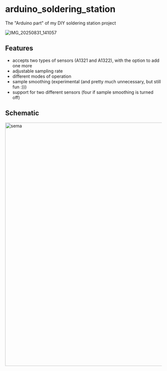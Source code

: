 # arduino_soldering_station
The "Arduino part" of my DIY soldering station project

![IMG_20250831_141057](https://github.com/user-attachments/assets/ca884260-8cba-4daf-860c-7af6deb4c5b9)

## Features
- accepts two types of sensors (A1321 and A1322), with the option to add one more
- adjustable sampling rate
- different modes of operation
- sample smoothing (experimental (and pretty much unnecessary, but still fun :)))
- support for two different sensors (four if sample smoothing is turned off)

## Schematic

<img width="751" height="781" alt="sema" src="https://github.com/user-attachments/assets/ca56839b-c948-4d08-b279-b0799ac51266" />
